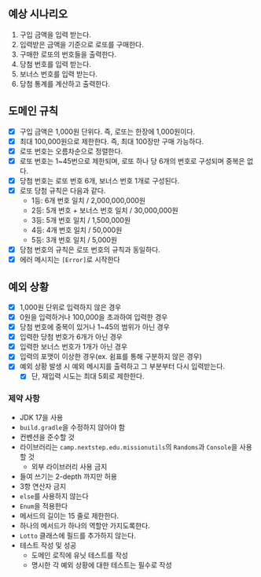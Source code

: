 ## 예상 시나리오
1. 구입 금액을 입력 받는다.
2. 입력받은 금액을 기준으로 로또를 구매한다.
3. 구매한 로또의 번호들을 출력한다.
4. 당첨 번호를 입력 받는다.
5. 보너스 번호를 입력 받는다.
6. 당첨 통계를 계산하고 출력한다.
## 도메인 규칙
- [x] 구입 금액은 1,000원 단위다. 즉, 로또는 한장에 1,000원이다.
- [x] 최대 100,000원으로 제한한다. 즉, 최대 100장만 구매 가능하다.
- [x] 로또 번호는 오름차순으로 정렬한다.
- [x] 로또 번호는 1~45번으로 제한되며, 로또 하나 당 6개의 번호로 구성되며 중복은 없다.
- [x] 당첨 번호는 로또 번호 6개, 보너스 번호 1개로 구성된다.
- [x] 로또 당첨 규칙은 다음과 같다.
  - 1등: 6개 번호 일치 / 2,000,000,000원
  - 2등: 5개 번호 + 보너스 번호 일치 / 30,000,000원
  - 3등: 5개 번호 일치 / 1,500,000원
  - 4등: 4개 번호 일치 / 50,000원
  - 5등: 3개 번호 일치 / 5,000원
- [x] 당첨 번호의 규칙은 로또 번호의 규칙과 동일하다.
- [x] 에러 메시지는 `[Error]`로 시작한다
## 예외 상황
- [x] 1,000원 단위로 입력하지 않은 경우
- [x] 0원을 입력하거나 100,000을 초과하여 입력한 경우
- [x] 당첨 번호에 중복이 있거나 1~45의 범위가 아닌 경우
- [x] 입력한 당첨 번호가 6개가 아닌 경우
- [x] 입력한 보너스 번호가 1개가 아닌 경우
- [x] 입력의 포맷이 이상한 경우(ex. 쉼표를 통해 구분하지 않은 경우)
- [x] 예외 상황 발생 시 예외 메시지를 출력하고 그 부분부터 다시 입력받는다.
  - [x] 단, 재입력 시도는 최대 5회로 제한한다.
### 제약 사항
- JDK 17을 사용
- `build.gradle`을 수정하지 않아야 함
- 컨벤션을 준수할 것
- 라이브러리는 `camp.nextstep.edu.missionutils`의 `Randoms`과 `Console`을 사용할 것
    - 외부 라이브러리 사용 금지
- 들여 쓰기는 2-depth 까지만 허용
- 3항 연산자 금지
- `else`를 사용하지 않는다
- `Enum`을 적용한다
- 메서드의 길이는 15 줄로 제한한다.
- 하나의 메서드가 하나의 역할만 가지도록한다.
- `Lotto` 클래스에 필드를 추가하지 않는다.
- 테스트 작성 및 성공
  - 도메인 로직에 유닛 테스트를 작성
  - 명시한 각 예외 상황에 대한 테스트는 필수로 작성